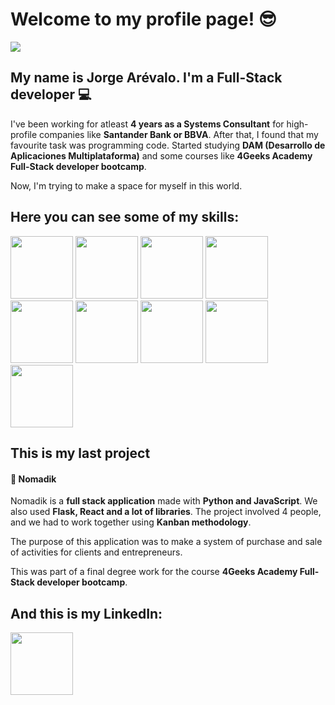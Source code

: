 # Welcome to my profile page! 😎

<img src="https://media.tenor.com/PLIr_VkF6ywAAAAM/ghostedvpn-hacker-cat.gif"/>


## My name is Jorge Arévalo. I'm a Full-Stack developer 💻

I've been working for atleast <strong>4 years as a Systems Consultant</strong> for high-profile companies like <strong>Santander Bank or BBVA</strong>. After that, I found that my favourite task was programming code. Started studying <strong>DAM (Desarrollo de Aplicaciones Multiplataforma)</strong> and some courses like <strong>4Geeks Academy Full-Stack developer bootcamp</strong>. 

Now, I'm trying to make a space for myself in this world.


## Here you can see some of my skills:

<img src="https://cdn.jsdelivr.net/gh/devicons/devicon@latest/icons/java/java-original-wordmark.svg" style="width: 100px; height: auto;" /> <img src="https://cdn.jsdelivr.net/gh/devicons/devicon@latest/icons/javascript/javascript-original.svg" style="width: 100px; height: auto;" /> <img src="https://cdn.jsdelivr.net/gh/devicons/devicon@latest/icons/python/python-original-wordmark.svg" style="width: 100px; height: auto;" /> <img src="https://cdn.jsdelivr.net/gh/devicons/devicon@latest/icons/html5/html5-original-wordmark.svg" style="width: 100px; height: auto;"/> <img src="https://cdn.jsdelivr.net/gh/devicons/devicon@latest/icons/bootstrap/bootstrap-original-wordmark.svg" style="width: 100px; height: auto;"/>
<img src="https://cdn.jsdelivr.net/gh/devicons/devicon@latest/icons/react/react-original-wordmark.svg" style="width: 100px; height: auto;"/> <img src="https://cdn.jsdelivr.net/gh/devicons/devicon@latest/icons/flask/flask-original-wordmark.svg" style="width: 100px; height: auto;"/> <img src="https://cdn.jsdelivr.net/gh/devicons/devicon@latest/icons/hibernate/hibernate-original-wordmark.svg" style="width: 100px; height: auto;"/> <img src="https://cdn.jsdelivr.net/gh/devicons/devicon@latest/icons/apache/apache-original-wordmark.svg" style="width: 100px; height: auto;"/>

## This is my last project

#### <a href="https://github.com/pabloherresp/Nomadik-Proyecto-Final-4Geeks-Academy"  style="text-decoration: none">🌲 Nomadik</a>
Nomadik is a <strong>full stack application</strong> made with <strong>Python and JavaScript</strong>. We also used <strong>Flask, React and a lot of libraries</strong>. The project involved 4 people, and we had to work together using <strong>Kanban methodology</strong>. 

The purpose of this application was to make a system of purchase and sale of activities for clients and entrepreneurs.

This was part of a final degree work for the course <strong>4Geeks Academy Full-Stack developer bootcamp</strong>.

## And this is my LinkedIn:

<a href="http://www.linkedin.com/in/jorge-ar%C3%A9valo-mor%C3%A1n-182749180" style="text-decoration: none"><img src="https://cdn.jsdelivr.net/gh/devicons/devicon@latest/icons/linkedin/linkedin-original.svg" style="width: 100px; height: auto;"/></a>









<!--
**JorgeArevalo-hub/JorgeArevalo-hub** is a ✨ _special_ ✨ repository because its `README.md` (this file) appears on your GitHub profile.

Here are some ideas to get you started:

- 🔭 I’m currently working on ...
- 🌱 I’m currently learning ...
- 👯 I’m looking to collaborate on ...
- 🤔 I’m looking for help with ...
- 💬 Ask me about ...
- 📫 How to reach me: ...
- 😄 Pronouns: ...
- ⚡ Fun fact: ...
-->
